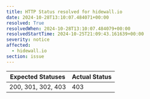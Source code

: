 ```yaml
---
title: HTTP Status resolved for hidewall.io
date: 2024-10-28T13:10:07.484071+00:00
resolved: True
resolvedWhen: 2024-10-28T13:10:07.484079+00:00
resolvedStartTime: 2024-10-25T21:09:43.161639+00:00
severity: notice
affected:
  - hidewall.io
section: issue
---
```


| Expected Statuses | Actual Status  |
|-------------------|----------------|
| 200, 301, 302, 403 | 403 |

